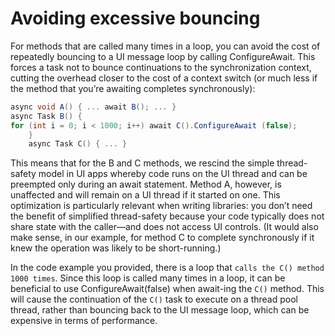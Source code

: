 # Avoiding excessive bouncing
For methods that are called many times in a loop, you can avoid the cost of repeatedly bouncing to a UI message loop by calling ConfigureAwait. This forces a task not to bounce continuations to the synchronization context, cutting the overhead closer to the cost of a context switch (or much less if the method that you’re awaiting completes synchronously):

```c#
async void A() { ... await B(); ... }
async Task B() {
for (int i = 0; i < 1000; i++) await C().ConfigureAwait (false);
    }
    async Task C() { ... }
```
This means that for the B and C methods, we rescind the simple thread-safety model in UI apps whereby code runs on the UI thread and can be preempted only during an await statement. Method A, however, is unaffected and will remain on a UI thread if it started on one.
This optimization is particularly relevant when writing libraries: you don’t need the benefit of simplified thread-safety because your code typically does not share state with the caller—and does not access UI controls. (It would also make sense, in our example, for method C to complete synchronously if it knew the operation was likely to be short-running.)

In the code example you provided, there is a loop that `calls the C() method 1000 times`. Since this loop is called many times in a loop, it can be beneficial to use ConfigureAwait(false) when await-ing the `C()` method. This will cause the continuation of the `C()` task to execute on a thread pool thread, rather than bouncing back to the UI message loop, which can be expensive in terms of performance.

